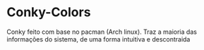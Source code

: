 # Conky-Colors
Conky feito com base no pacman (Arch linux). Traz a maioria das informações do sistema, de uma forma intuitiva e descontraida

